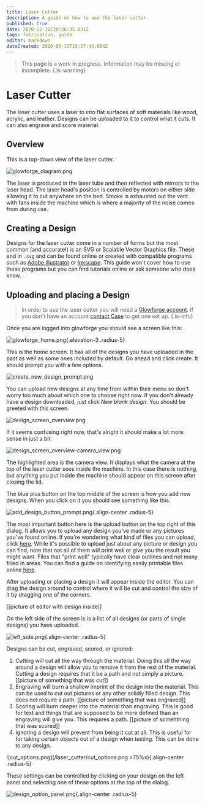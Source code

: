 ```yaml
---
title: Laser Cutter
description: A guide on how to use the laser cutter.
published: true
date: 2020-12-10T20:26:35.831Z
tags: fabrication, guide
editor: markdown
dateCreated: 2020-03-13T15:57:43.084Z
---
```


> This page is a work in progress. Information may be missing or incomplete.
{.is-warning}

# Laser Cutter

[comment]: # (this is a comment which will not be rendered into the final document)
The laser cutter uses a laser to  into flat surfaces of soft materials like wood, acrylic, and leather. Designs can be uploaded to it to control what it cuts. It can also engrave and score material.

## Overview
This is a top-down view of the laser cutter.

![glowforge_diagram.png](/laser_cutter/glowforge_diagram.png)

The laser is produced in the laser tube and then reflected with mirrors to the laser head. The laser head's position is controlled by motors on either side allowing it to cut anywhere on the bed. Smoke is exhausted out the vent with fans inside the machine which is where a majority of the noise comes from during use.

## Creating a Design
Designs for the laser cutter come in a number of forms but the most common (and accurate!) is an SVG or Scalable Vector Graphics file. These end in `.svg` and can be found online or created with compatible programs such as [Adobe Illustrator](https://www.adobe.com/products/illustrator.html) or [Inkscape](https://inkscape.org/). This guide won't cover how to use these programs but you can find tutorials online or ask someone who does know. 
## Uploading and placing a Design
> In order to use the laser cutter you will need a [Glowforge account](https://app.glowforge.com/). If you don't have an account [contact Case](mailto://case.norris@sdsgriffin.org) to get one set up.
{.is-info}

Once you are logged into glowforge you should see a screen like this:

![glowforge_home.png](/laser_cutter/glowforge_home.png){.elevation-3 .radius-5}

This is the home screen. It has all of the designs you have uploaded in the past as well as some ones included by default. Go ahead and click create. It should prompt you with a few options. 

![create_new_design_prompt.png](/laser_cutter/create_new_design_prompt.png)

You can upload new designs at any time from within their menu so don't worry too much about which one to choose right now. If you don't already have a design downloaded, just click *New blank design*. You should be greeted with this screen.

![design_screen_overview.png](/laser_cutter/design_screen_overview.png)

If it seems confusing right now, that's alright it should make a lot more sense in just a bit.

![design_screen_overview-camera_view.png](/laser_cutter/design_screen_overview-camera_view.png)

The highlighted area is the camera view. It displays what the camera at the top of the laser cutter sees inside the machine. In this case there is nothing, but anything you put inside the machine should appear on this screen after closing the lid.

The blue plus button on the top middle of the screen is how you add new designs. When you click on it you should see something like this. 

![add_design_button_prompt.png](/laser_cutter/add_design_button_prompt.png){.align-center .radius-5}

The most important button here is the upload button on the top right of this dialog. It allows you to upload any design you've made or any pictures you've found online. If you're wondering what kind of files you can upload, click [here](https://glowforge.com/faq/design#which-design-platforms-does-glowforge-work-with). While it's possible to upload just about any picture or design you can find, note that not all of them will print well or give you the result you might want. Files that "print well" typically have clear outlines and not many filled in areas. You can find a guide on identifying easily printable files online [here](/en/refrences/printable-files).

After uploading or placing a design it will appear inside the editor. You can drag the design around to control where it will be cut and control the size of it by dragging one of the corners.

[[picture of editor with design inside]]

On the left side of the screen is is a list of all designs (or parts of single designs) you have uploaded.

![left_side.png](/laser_cutter/left_side.png){.align-center .radius-5}

Designs can be cut, engraved, scored, or ignored:
1. Cutting will cut all the way through the material. Doing this all the way around a design will allow you to remove it from the rest of the material. Cutting a design requires that it be a path and not simply a picture. [[picture of something that was cut]]
2. Engraving will burn a shallow imprint of the design into the material. This can be used to cut out pictures or any other solidly filled design. This does not require a path. [[picture of something that was engraved]]
3. Scoring will burn deeper into the material than engraving. This is good for text and things that are supposed to be more defined than an engraving will give you. This requires a path. [[picture of somehthing that was scored]]
4. Ignoring a design will prevent from being it cut at all. This is useful for for taking certain objects out of a design when testing. This can be done to any design.

![cut_options.png](/laser_cutter/cut_options.png =75%x){.align-center .radius-5}

These settings can be controlled by clicking on your design on the left panel and selecting one of these options at the top of the dialog. 

![design_option_panel.png](/laser_cutter/design_option_panel.png){.align-center .radius-5}